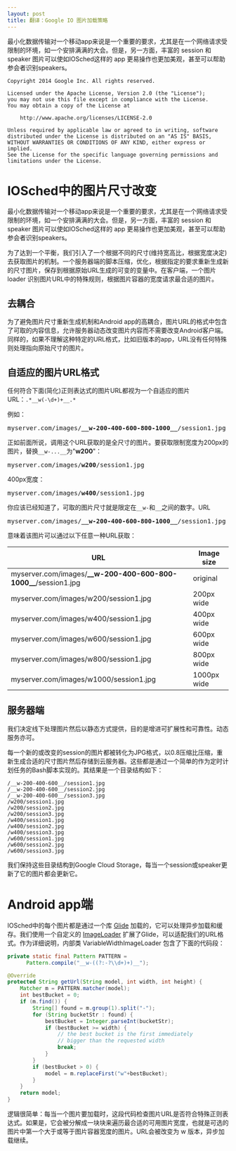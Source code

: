 ```yaml
---
layout: post
title: 翻译：Google IO 图片加载策略
---
```

最小化数据传输对一个移动app来说是一个重要的要求，尤其是在一个网络请求受限制的环境，如一个安排满满的大会。但是，另一方面，丰富的 session 和 speaker 图片可以使如IOSched这样的 app 更易操作也更加美观，甚至可以帮助参会者识别speakers。

<!--more-->
    Copyright 2014 Google Inc. All rights reserved.

    Licensed under the Apache License, Version 2.0 (the "License");
    you may not use this file except in compliance with the License.
    You may obtain a copy of the License at

        http://www.apache.org/licenses/LICENSE-2.0

    Unless required by applicable law or agreed to in writing, software
    distributed under the License is distributed on an "AS IS" BASIS,
    WITHOUT WARRANTIES OR CONDITIONS OF ANY KIND, either express or implied.
    See the License for the specific language governing permissions and
    limitations under the License.


# IOSched中的图片尺寸改变

最小化数据传输对一个移动app来说是一个重要的要求，尤其是在一个网络请求受限制的环境，如一个安排满满的大会。但是，另一方面，丰富的 session 和 speaker 图片可以使如IOSched这样的 app 更易操作也更加美观，甚至可以帮助参会者识别speakers。

为了达到一个平衡，我们引入了一个根据不同的尺寸(维持宽高比，根据宽度决定)去获取图片的机制。一个服务器端的脚本压缩，优化，根据指定的要求重新生成新的尺寸图片，保存到根据原始URL生成的可变的变量中。在客户端，一个图片 loader 识别图片URL中的特殊规则，根据图片容器的宽度请求最合适的图片。


## 去耦合

为了避免图片尺寸重新生成机制和Android app的高耦合，图片URL的格式中包含了可取的内容信息，允许服务器动态改变图片内容而不需要改变Android客户端。同样的，如果不理解这种特定的URL格式，比如旧版本的app，URL没有任何特殊则处理指向原始尺寸的图片。


## 自适应的图片URL格式

任何符合下面(简化)正则表达式的图片URL都视为一个自适应的图片URL：`.*__w(-\d+)+__.*`

例如：

<pre>
myserver.com/images/<b>__w-200-400-600-800-1000__</b>/session1.jpg
</pre>

正如前面所说，调用这个URL获取的是全尺寸的图片。要获取限制宽度为200px的图片，替换`__w-...__`为"**w200**"：

<pre>
myserver.com/images/<b>w200</b>/session1.jpg
</pre>

400px宽度：

<pre>
myserver.com/images/<b>w400</b>/session1.jpg
</pre>

你应该已经知道了，可取的图片尺寸就是限定在`__w-`和`__`之间的数字。URL

<pre>
myserver.com/images/<b>__w-200-400-600-800-1000__</b>/session1.jpg
</pre>

意味着该图片可以通过以下任意一种URL获取：

URL | Image size
--- | ----------
myserver.com/images/**\_\_w-200-400-600-800-1000\_\_**/session1.jpg | original
myserver.com/images/w200/session1.jpg | 200px wide
myserver.com/images/w400/session1.jpg | 400px wide
myserver.com/images/w600/session1.jpg | 600px wide
myserver.com/images/w800/session1.jpg | 800px wide
myserver.com/images/w1000/session1.jpg | 1000px wide


## 服务器端

我们决定线下处理图片然后以静态方式提供，目的是增进可扩展性和可靠性。动态服务亦可。

每一个新的或改变的session的图片都被转化为JPG格式，以0.8压缩比压缩，重新生成合适的尺寸图片然后存储到云服务器。这些都是通过一个简单的作为定时计划任务的Bash脚本实现的。其结果是一个目录结构如下：

    /__w-200-400-600__/session1.jpg
    /__w-200-400-600__/session2.jpg
    /__w-200-400-600__/session3.jpg
    /w200/session1.jpg
    /w200/session2.jpg
    /w200/session3.jpg
    /w400/session1.jpg
    /w400/session2.jpg
    /w400/session3.jpg
    /w600/session1.jpg
    /w600/session2.jpg
    /w600/session3.jpg

我们保持这些目录结构到Google Cloud Storage，每当一个session或speaker更新了它的图片都会更新它。

# Android app端

IOSched中的每个图片都是通过一个库 [Glide](https://github.com/bumptech/glide) 加载的，它可以处理异步加载和缓存。我们使用一个自定义的 [ImageLoader](https://github.com/google/iosched/blob/master/android/src/main/java/com/google/samples/apps/iosched/util/ImageLoader.java) 扩展了Glide，可以适配我们的URL格式。作为详细说明，内部类 VariableWidthImageLoader 包含了下面的代码段：

```Java
private static final Pattern PATTERN =
      Pattern.compile("__w-((?:-?\\d+)+)__");

@Override
protected String getUrl(String model, int width, int height) {
    Matcher m = PATTERN.matcher(model);
    int bestBucket = 0;
    if (m.find()) {
        String[] found = m.group(1).split("-");
        for (String bucketStr : found) {
            bestBucket = Integer.parseInt(bucketStr);
            if (bestBucket >= width) {
                // the best bucket is the first immediately
                // bigger than the requested width
                break;
            }
        }
        if (bestBucket > 0) {
            model = m.replaceFirst("w"+bestBucket);
        }
    }
    return model;
}
```

逻辑很简单：每当一个图片要加载时，这段代码检查图片URL是否符合特殊正则表达式。如果是，它会被分解成一块块来遍历最合适的可用图片宽度，也就是可选的图片中第一个大于或等于图片容器宽度的图片。URL会被改变为 w<bucket> 版本，异步加载继续。

